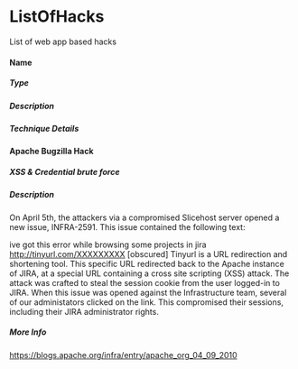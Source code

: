 # ListOfHacks
List of web app based hacks


#### Name
##### Type
##### Description
##### Technique Details

#### Apache Bugzilla Hack
##### XSS & Credential brute force
##### Description

On April 5th, the attackers via a compromised Slicehost server opened a new issue, INFRA-2591. This issue contained the following text:

ive got this error while browsing some projects in jira http://tinyurl.com/XXXXXXXXX [obscured]
Tinyurl is a URL redirection and shortening tool. This specific URL redirected back to the Apache instance of JIRA, at a special URL containing a cross site scripting (XSS) attack. The attack was crafted to steal the session cookie from the user logged-in to JIRA. When this issue was opened against the Infrastructure team, several of our administators clicked on the link. This compromised their sessions, including their JIRA administrator rights.

##### More Info
https://blogs.apache.org/infra/entry/apache_org_04_09_2010

